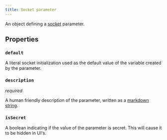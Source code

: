 ```yaml
---
title: Socket parameter
---
```


An object defining a [socket](../../types/number.md) parameter.

## Properties

### `default`

A literal socket initialization used as the default value of the variable created by the parameter.

### `description`

_required_

A human friendly description of the parameter, written as a [markdown string](markdown.md).

### `isSecret`

A boolean indicating if the value of the parameter is secret. This will cause it to be hidden in UI's. 
